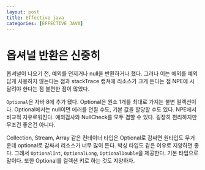 ```yaml
---
layout: post
title: Effective java
categories: [EFFECTIVE_JAVA]
---
```


# 옵셔널 반환은 신중히

옵셔널이 나오기 전, 예외를 던지거나 null을 반환하거나 했다. 그러나 이는 에외를 예외답게 사용하지 않는다는 점과 stackTrace 캡쳐에 리소스가 크게 든다는 점
NPE에 시달려야 한다는 점 불편한 점이 많았다.

`Optional`은 자바 8에 추가 됐다. Optional은 원소 1개를 최대로 가지는 불변 컬렉션이다. Optional에서는 null이면 에러를 던질 수도, 기본 값을 할당할 수도 있다.
NPE에서 비교적 자유로워진다. 예외검사와 NullCheck를 모두 겸할 수 있다. 굉장히 편리하지만 무조건 좋은건 아니다.

Collection, Stream, Array 같은 컨테이너 타입은 Optional로 감싸면 원타입도 무거운데 optional로 감싸서 리소스가 너무 많이 든다. 박싱 타입도 같은 이유로
지양하면 좋다. 그래서 `OptionalInt`, `OptionalLong`, `OptionalDouble`을 제공한다. 기본 타입으로 말이다. 또한 Optional를 컬렉션 키로 하는 것도 지양하자.